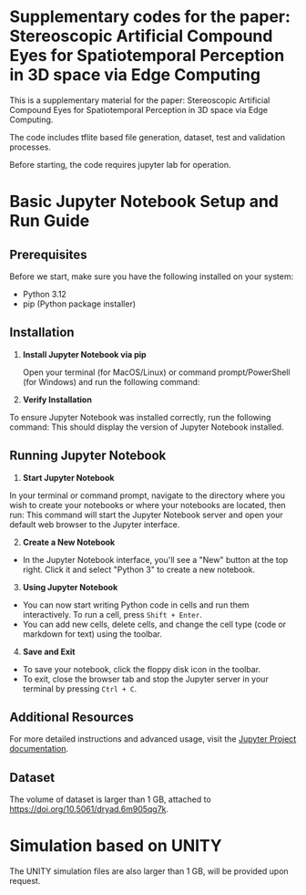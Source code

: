 # Supplementary codes for the paper: Stereoscopic Artificial Compound Eyes for Spatiotemporal Perception in 3D space via Edge Computing

This is a supplementary material for the paper: Stereoscopic Artificial Compound Eyes for Spatiotemporal Perception in 3D space via Edge Computing.

The code includes tflite based file generation, dataset, test and validation processes.

Before starting, the code requires jupyter lab for operation.

# Basic Jupyter Notebook Setup and Run Guide

## Prerequisites

Before we start, make sure you have the following installed on your system:
- Python 3.12
- pip (Python package installer)

## Installation

1. **Install Jupyter Notebook via pip**

   Open your terminal (for MacOS/Linux) or command prompt/PowerShell (for Windows) and run the following command:

2. **Verify Installation**

To ensure Jupyter Notebook was installed correctly, run the following command:
This should display the version of Jupyter Notebook installed.

## Running Jupyter Notebook

1. **Start Jupyter Notebook**

In your terminal or command prompt, navigate to the directory where you wish to create your notebooks or where your notebooks are located, then run:
This command will start the Jupyter Notebook server and open your default web browser to the Jupyter interface.

2. **Create a New Notebook**

- In the Jupyter Notebook interface, you'll see a "New" button at the top right. Click it and select "Python 3" to create a new notebook.

3. **Using Jupyter Notebook**

- You can now start writing Python code in cells and run them interactively. To run a cell, press `Shift + Enter`.
- You can add new cells, delete cells, and change the cell type (code or markdown for text) using the toolbar.

4. **Save and Exit**

- To save your notebook, click the floppy disk icon in the toolbar.
- To exit, close the browser tab and stop the Jupyter server in your terminal by pressing `Ctrl + C`.

## Additional Resources

For more detailed instructions and advanced usage, visit the [Jupyter Project documentation](https://jupyter.org/documentation).


## Dataset

The volume of dataset is larger than 1 GB, attached to https://doi.org/10.5061/dryad.6m905qg7k.

# Simulation based on UNITY

The UNITY simulation files are also larger than 1 GB, will be provided upon request.

